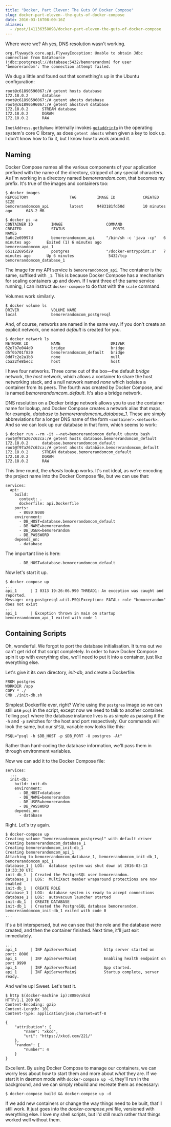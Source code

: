 ```yaml
---
title: "Docker, Part Eleven: The Guts Of Docker Compose"
slug: docker-part-eleven--the-guts-of-docker-compose
date: 2016-03-16T08:00:16Z
aliases:
  - /post/141136358098/docker-part-eleven-the-guts-of-docker-compose
---
```


Where were we? Ah yes, DNS resolution wasn't working.

    org.flywaydb.core.api.FlywayException: Unable to obtain Jdbc connection from DataSource
    (jdbc:postgresql://database:5432/bemorerandom) for user 'bemorerandom': The connection attempt failed.

<!--more-->

We dug a little and found out that something's up in the Ubuntu configuration:

    root@c61890596067:/# getent hosts database
    172.18.0.2      database
    root@c61890596067:/# getent ahosts database
    root@c61890596067:/# getent ahostsv4 database
    172.18.0.2      STREAM database
    172.18.0.2      DGRAM
    172.18.0.2      RAW

`InetAddress.getByName` internally invokes [`getaddrinfo`][getaddrinfo] in the operating system's core C library, as does `getent ahosts` when given a key to look up. I don't know how to fix it, but I know how to work around it.

[getaddrinfo]: http://man7.org/linux/man-pages/man3/getaddrinfo.3.html

## Naming

Docker Compose names all the various components of your application prefixed with the name of the directory, stripped of any special characters. As I'm working in a directory named *bemorerandom.com*, that becomes my prefix. It's true of the images and containers too:

    $ docker images
    REPOSITORY                  TAG         IMAGE ID            CREATED             SIZE
    bemorerandomcom_api         latest      9483181fd50d        10 minutes ago      643.2 MB

    $ docker ps -a
    CONTAINER ID        IMAGE                   COMMAND                  CREATED             STATUS                     PORTS                    NAMES
    5a6c2e69997d        bemorerandomcom_api     "/bin/sh -c 'java -cp"   6 minutes ago       Exited (1) 6 minutes ago                            bemorerandomcom_api_1
    651122695d29        postgres                "/docker-entrypoint.s"   7 minutes ago       Up 6 minutes               5432/tcp                 bemorerandomcom_database_1

The image for my API service is `bemorerandomcom_api`. The container is the same, suffixed with `_1`. This is because Docker Compose has a mechanism for scaling containers up and down. If I want three of the same service running, I can instruct `docker-compose` to do that with the `scale` command.

Volumes work similarly.

    $ docker volume ls
    DRIVER              VOLUME NAME
    local               bemorerandomcom_postgresql

And, of course, networks are named in the same way. If you don't create an explicit network, one named *default* is created for you.

    $ docker network ls
    NETWORK ID          NAME                      DRIVER
    62e7b7e044d9        bridge                    bridge
    d5f0b701f820        bemorerandomcom_default   bridge
    8dd7c2e2a1b3        none                      null
    c5a22fe8becc        host                      host

I have four networks. Three come out of the box—the default *bridge* network, the *host* network, which allows a container to share the host networking stack, and a null network named *none* which isolates a container from its peers. The fourth was created by Docker Compose, and is named *bemorerandomcom_default*. It's also a bridge network.

DNS resolution on a Docker bridge network allows you to use the container name for lookup, and Docker Compose creates a network alias that maps, for example, *database* to *bemorerandomcom_database_1*. These are simply abbreviations for a longer DNS name of the form `<container>.<network>`. And so we can look up our database in that form, which seems to work:

    $ docker run --rm -it --net=bemorerandomcom_default ubuntu bash
    root@f97a267c62ca:/# getent hosts database.bemorerandomcom_default
    172.18.0.2      database.bemorerandomcom_default
    root@f97a267c62ca:/# getent ahosts database.bemorerandomcom_default
    172.18.0.2      STREAM database.bemorerandomcom_default
    172.18.0.2      DGRAM
    172.18.0.2      RAW

This time round, the *ahosts* lookup works. It's not ideal, as we're encoding the project name into the Docker Compose file, but we can use that:

    services:
      api:
        build:
          context: .
          dockerfile: api.Dockerfile
        ports:
          - 8080:8080
        environment:
          - DB_HOST=database.bemorerandomcom_default
          - DB_NAME=bemorerandom
          - DB_USER=bemorerandom
          - DB_PASSWORD
        depends_on:
          - database

The important line is here:

          - DB_HOST=database.bemorerandomcom_default

Now let's start it up.

    $ docker-compose up
    ...
    api_1      | I 0313 19:26:06.990 THREAD1: An exception was caught and reported.
    Message: org.postgresql.util.PSQLException: FATAL: role "bemorerandom" does not exist
    ...
    api_1      | Exception thrown in main on startup
    bemorerandomcom_api_1 exited with code 1

## Containing Scripts

Oh, wonderful. We forgot to port the database initialisation. It turns out we can't get rid of that script completely. In order to have Docker Compose spin it up with everything else, we'll need to put it into a container, just like everything else.

Let's give it its own directory, *init-db*, and create a Dockerfile:

    FROM postgres
    WORKDIR /app
    COPY * ./
    CMD ./init-db.sh

Simplest Dockerfile ever, right? We're using the `postgres` image so we can still use `psql` in the script, except now we need to talk to another container. Telling `psql` where the database instance lives is as simple as passing it the `-h` and `-p` switches for the host and port respectively. Our commands will look the same, but our `$PSQL` variable now looks like this:

    PSQL="psql -h $DB_HOST -p $DB_PORT -U postgres -At"

Rather than hard-coding the database information, we'll pass them in through environment variables.

Now we can add it to the Docker Compose file:

    services:
      ...
      init-db:
        build: init-db
        environment:
          - DB_HOST=database
          - DB_NAME=bemorerandom
          - DB_USER=bemorerandom
          - DB_PASSWORD
        depends_on:
          - database

Right. Let's try again.

    $ docker-compose up
    Creating volume "bemorerandomcom_postgresql" with default driver
    Creating bemorerandomcom_database_1
    Creating bemorerandomcom_init-db_1
    Creating bemorerandomcom_api_1
    Attaching to bemorerandomcom_database_1, bemorerandomcom_init-db_1, bemorerandomcom_api_1
    database_1 | LOG:  database system was shut down at 2016-03-13 19:33:30 UTC
    init-db_1  | Created the PostgreSQL user bemorerandom.
    database_1 | LOG:  MultiXact member wraparound protections are now enabled
    init-db_1  | CREATE ROLE
    database_1 | LOG:  database system is ready to accept connections
    database_1 | LOG:  autovacuum launcher started
    init-db_1  | CREATE DATABASE
    init-db_1  | Created the PostgreSQL database bemorerandom.
    bemorerandomcom_init-db_1 exited with code 0
    ...

It's a bit interspersed, but we can see that the role and the database were created, and then the container finished. Next time, it'll just exit immediately.

    ...
    api_1      | INF ApiServerMain$            http server started on port: 8080
    api_1      | INF ApiServerMain$            Enabling health endpoint on port 9990
    api_1      | INF ApiServerMain$            App started.
    api_1      | INF ApiServerMain$            Startup complete, server ready.

And we're up! Sweet. Let's test it.

    $ http $(docker-machine ip):8080/xkcd
    HTTP/1.1 200 OK
    Content-Encoding: gzip
    Content-Length: 101
    Content-Type: application/json;charset=utf-8

    {
        "attribution": {
            "name": "xkcd",
            "uri": "https://xkcd.com/221/"
        },
        "random": {
            "number": 4
        }
    }

Excellent. By using Docker Compose to manage our containers, we can worry less about *how* to start them and more about *what* they are. If we start it in daemon mode with `docker-compose up -d`, they'll run in the background, and we can simply rebuild and recreate them as necessary:

    $ docker-compose build && docker-compose up -d

If we add new containers or change the way things need to be built, that'll still work. It just goes into the *docker-compose.yml* file, versioned with everything else. I love my shell scripts, but I'd still much rather that things worked well without them.

